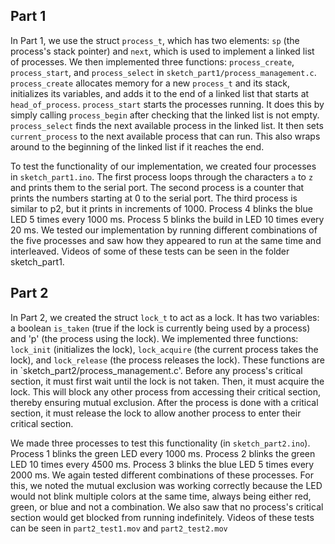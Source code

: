 ## Part 1

In Part 1, we use the struct `process_t`, which has two elements: `sp` (the process's stack pointer) and `next`, which is used to implement a linked list of processes.
We then implemented three functions: `process_create`, `process_start`, and `process_select` in `sketch_part1/process_management.c`. 
`process_create` allocates memory for a new `process_t` and its stack, initializes its variables, and adds it to the end of a linked list that starts at `head_of_process`.
`process_start` starts the processes running. It does this by simply calling `process_begin` after checking that the linked list is not empty.
`process_select` finds the next available process in the linked list. It then sets `current_process` to the next available process that can run. This also wraps around to the beginning of the linked list if it reaches the end.

To test the functionality of our implementation, we created four processes in `sketch_part1.ino`.  The first process loops through the characters `a` to `z` and prints them to the serial port. The second process is a counter that prints the numbers starting at 0 to the serial port. The third process is similar to p2, but it prints in increments of 1000. Process 4 blinks the blue LED 5 times every 1000 ms. Process 5 blinks the build in LED 10 times every 20 ms.
We tested our implementation by running different combinations of the five processes and saw how they appeared to run at the same time and interleaved. Videos of some of these tests can be seen in the folder sketch_part1.


## Part 2

In Part 2, we created the struct `lock_t` to act as a lock. It has two variables: a boolean `is_taken` (true if the lock is currently being used by a process) and 'p' (the process using the lock).
We implemented three functions: `lock_init` (initializes the lock), `lock_acquire` (the current process takes the lock), and `lock_release` (the process releases the lock). These functions are in `sketch_part2/process_management.c'.
Before any process's critical section, it must first wait until the lock is not taken. Then, it must acquire the lock. This will block any other process from accessing their critical section, thereby ensuring mutual exclusion. After the process is done with a critical section, it must release the lock to allow another process to enter their critical section.

We made three processes to test this functionality (in `sketch_part2.ino`). Process 1 blinks the green LED every 1000 ms. Process 2 blinks the green LED 10 times every 4500 ms. Process 3 blinks the blue LED 5 times every 2000 ms.
We again tested different combinations of these processes. For this, we noted the mutual exclusion was working correctly because the LED would not blink multiple colors at the same time, always being either red, green, or blue and not a combination. We also saw that no process's critical section would get blocked from running indefinitely.
Videos of these tests can be seen in `part2_test1.mov` and `part2_test2.mov`
